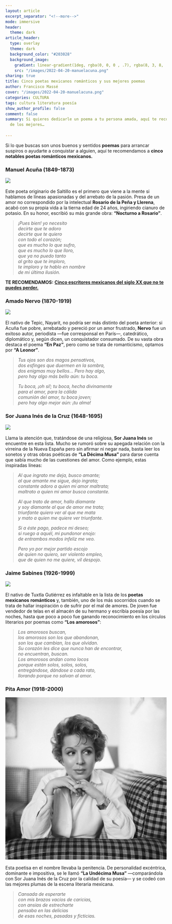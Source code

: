 ```yaml
---
layout: article
excerpt_separator: "<!--more-->"
mode: immersive
header:
  theme: dark
article_header:
  type: overlay
  theme: dark
  background_color: "#203028"
  background_image:
    gradient: linear-gradient(1deg, rgba(0, 0, 0 , .7), rgba(8, 3, 8, .9))
    src: "/images/2022-04-20-manuelacuna.png"
sharing: true
title: Cinco poetas mexicanos románticos y sus mejores poemas
author: Francisco Massé
cover: "/images/2022-04-20-manuelacuna.png"
categories: CULTURA
tags: cultura literatura poesía
show_author_profile: false
comment: false
summary: Si quieres dedicarle un poema a tu persona amada, aquí te recomendamos cinco
  de los mejores…

---
```

Si lo que buscas son unos buenos y sentidos **poemas** para arrancar suspiros o ayudarte a conquistar a alguien, aquí te recomendamos a **cinco notables poetas románticos mexicanos.**

### Manuel Acuña (1849-1873)

![](https://upload.wikimedia.org/wikipedia/commons/thumb/e/e3/Manuel_Acu%C3%B1a.jpg/676px-Manuel_Acu%C3%B1a.jpg)

Este poeta originario de Saltillo es el primero que viene a la mente si hablamos de líneas apasionadas y del arrebato de la pasión. Presa de un amor no correspondido por la intelectual **Rosario de la Peña y Llerena**, acabó con su propia vida a la tierna edad de 24 años, ingiriendo cianuro de potasio. En su honor, escribió su más grande obra: **“Nocturno a Rosario”**.

> _¡Pues bien! yo necesito  
> decirte que te adoro  
> decirte que te quiero  
> con todo el corazón;  
> que es mucho lo que sufro,  
> que es mucho lo que lloro,  
> que ya no puedo tanto  
> al grito que te imploro,  
> te imploro y te hablo en nombre  
> de mi última ilusión._

**TE RECOMENDAMOS:** [**Cinco escritores mexicanos del siglo XX que no te puedes perder.**](https://blog.tonoysumariachi.com/cultura/2022/08/29/cinco-escritores-mexicanos-del-siglo-xx-que-no-te-puedes-perder.html)

### Amado Nervo (1870-1919)

![](https://cdn.zendalibros.com/wp-content/uploads/2018/03/poemas-de-amado-nervo.jpg)

El nativo de Tepic, Nayarit, no podría ser más distinto del poeta anterior: si Acuña fue pobre, arrebatado y pereció por un amor frustrado, **Nervo** fue un exitoso autor, periodista —fue corresponsal en París—, catedrático, diplomático y, según dicen, un conquistador consumado. De su vasta obra destaca el poema **“En Paz”**, pero como se trata de romanticismo, optamos por **“A Leonor”**.

> _Tus ojos son dos magos pensativos,  
> dos esfinges que duermen en la sombra,  
> dos enigmas muy bellos… Pero hay algo,  
> pero hay algo más bello aún: tu boca._
>
> _Tu boca, ¡oh sí!; tu boca, hecha divinamente  
> para el amor, para la cálida  
> comunión del amor, tu boca joven;  
> pero hay algo mejor aún: ¡tu alma!_

### Sor Juana Inés de la Cruz (1648-1695)

![](https://upload.wikimedia.org/wikipedia/commons/5/5a/Sor_Juana_by_Miguel_Cabrera_%28cropped%29.jpg)

Llama la atención que, tratándose de una religiosa, **Sor Juana Inés** se encuentre en esta lista. Mucho se rumoró sobre su apegada relación con la virreina de la Nueva España pero sin afirmar ni negar nada, basta leer los sonetos y otras obras poéticas de **“La Décima Musa”** para darse cuenta que sabía mucho de las cuestiones del amor. Como ejemplo, estas inspiradas líneas:

> _Al que ingrato me deja, busco amante;  
> al que amante me sigue, dejo ingrata;  
> constante adoro a quien mi amor maltrata;  
> maltrato a quien mi amor busca constante._
>
> _Al que trato de amor, hallo diamante  
> y soy diamante al que de amor me trata;  
> triunfante quiero ver al que me mata  
> y mato a quien me quiere ver triunfante._
>
> _Si a éste pago, padece mi deseo;  
> si ruego a aquél, mi pundonor enojo:  
> de entrambos modos infeliz me veo._
>
> _Pero yo por mejor partido escojo  
> de quien no quiero, ser violento empleo,  
> que de quien no me quiere, vil despojo._

### Jaime Sabines (1926-1999)

![](https://cdn.zendalibros.com/wp-content/uploads/2018/10/yo-no-lo-se-d-e-cierto-jaime-sabines.jpg)

El nativo de Tuxtla Gutiérrez es infaltable en la lista de los **poetas** **mexicanos** **románticos** y, también, uno de los más socorridos cuando se trata de hallar inspiración o de sufrir por el mal de amores. De joven fue vendedor de telas en el almacén de su hermano y escribía poesía por las noches, hasta que poco a poco fue ganando reconocimiento en los círculos literarios por poemas como **“Los amorosos”**:

> _Los amorosos buscan,  
> los amorosos son los que abandonan,  
> son los que cambian, los que olvidan.  
> Su corazón les dice que nunca han de encontrar,  
> no encuentran, buscan.  
> Los amorosos andan como locos  
> porque están solos, solos, solos,  
> entregándose, dándose a cada rato,  
> llorando porque no salvan al amor._

### Pita Amor (1918-2000)

![](/images/2022-04-20-pita.jpeg)

Esta poetisa en el nombre llevaba la penitencia. De personalidad excéntrica, dominante e impositiva, se le llamó **“La Undécima Musa”** —comparándola con Sor Juana Inés de la Cruz por la calidad de su poesía— y se codeó con las mejores plumas de la escena literaria mexicana.

> _Cansada de esperarte  
> con mis brazos vacíos de caricias,  
> con ansias de estrecharte  
> pensaba en las delicias  
> de esas noches, pasadas y ficticias._